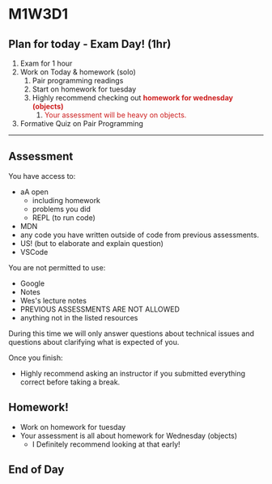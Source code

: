 # M1W3D1

## Plan for today - Exam Day! (1hr)

  1. Exam for 1 hour
  2. Work on Today & homework (solo)
     1. Pair programming readings
     2. Start on homework for tuesday 
     3. Highly recommend checking out <span style="color:#cd1d1d;"> **homework for wednesday (objects)**</span>
        1.  <span style="color:#cd1d1d;">Your assessment will be heavy on objects.</span>
  3. Formative Quiz on Pair Programming

---

## Assessment
You have access to:

- aA open
  - including homework
  - problems you did
  - REPL (to run code)
- MDN
- any code you have written outside of code from previous assessments.
- US! (but to elaborate and explain question)
- VSCode


You are not permitted to use:
- Google
- Notes
- Wes's lecture notes
- PREVIOUS ASSESSMENTS ARE NOT ALLOWED
- anything not in the listed resources

During this time we will only answer questions about technical issues and
questions about clarifying what is expected of you.

Once you finish:
- Highly recommend asking an instructor if you submitted everything correct before taking a break.

## Homework!
- Work on homework for tuesday
- Your assessment is all about homework for Wednesday (objects)
  - I Definitely recommend looking at that early!


## End of Day


